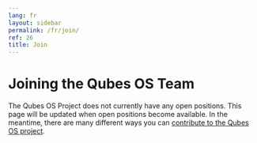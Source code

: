 ```yaml
---
lang: fr
layout: sidebar
permalink: /fr/join/
ref: 26
title: Join
---
```


Joining the Qubes OS Team
=========================
<a id="joining-the-qubes-os-team"></a>

The Qubes OS Project does not currently have any open positions.
This page will be updated when open positions become available.
In the meantime, there are many different ways you can [contribute to the Qubes OS project](/fr/doc/contributing/).